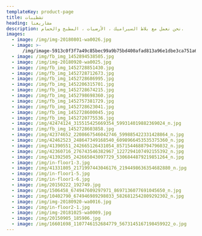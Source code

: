 ```yaml
---
templateKey: product-page
title: تشطيبات
heading: مشاريعنا
description: نحن نعمل مع بلاط السيراميك ، الأرضيات ، المطبخ والحمام.
images:
  - image: /img/img-20180801-wa0026.jpg
  - image: >-
      /img/image-5913c0f3f7a49c85bec99a9b75bd400afad813a96e1dbe3ca751a6ea88d68eac-v.jpg
  - image: /img/fb_img_1452894538505.jpg
  - image: /img/img-20180920-wa0025.jpg
  - image: /img/fb_img_1452728851430.jpg
  - image: /img/fb_img_1452728712673.jpg
  - image: /img/fb_img_1452728686995.jpg
  - image: /img/fb_img_1452206315701.jpg
  - image: /img/fb_img_1452728674215.jpg
  - image: /img/fb_img_1452798698360.jpg
  - image: /img/fb_img_1452757381729.jpg
  - image: /img/fb_img_1452728623041.jpg
  - image: /img/fb_img_1452728600045.jpg
  - image: /img/fb_img_1452720775536.jpg
  - image: /img/42474124_315515425669354_599314019882369024_n.jpg
  - image: /img/fb_img_1452728603858.jpg
  - image: /img/42374652_2208667546042746_599885422331428864_n.jpg
  - image: /img/42462523_248647349168540_6098966453535375360_n.jpg
  - image: /img/41390551_242665126431054_8571544688794796032_n.jpg
  - image: /img/42360716_276743546382967_1227294107492155392_n.jpg
  - image: /img/41392505_242665043097729_5306844879219851264_n.jpg
  - image: /img/in-floor1-3.jpg
  - image: /img/41331805_2171997443046176_2194498636354682880_n.jpg
  - image: /img/in-floor1-5.jpg
  - image: /img/in-floor1-6.jpg
  - image: /img/20150222_192749.jpg
  - image: /img/1506458_674947609297971_8697136077691045650_n.jpg
  - image: /img/10402790_674946989298033_5826812542809292302_n.jpg
  - image: /img/img-20180920-wa0016.jpg
  - image: /img/in-floor2-1.jpg
  - image: /img/img-20181025-wa0009.jpg
  - image: /img/20150905_185906.jpg
  - image: /img/16601698_1107746152684779_5673145167198459922_o.jpg
---
```


